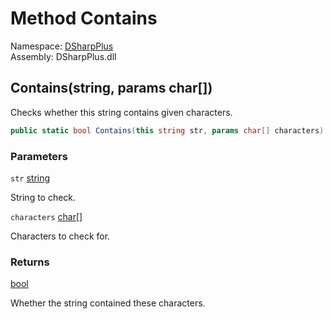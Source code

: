 # Method Contains

Namespace: [DSharpPlus](DSharpPlus.md)  
Assembly: DSharpPlus.dll

## <a id="DSharpPlus_Utilities_Contains_System_String_System_Char___"></a>Contains\(string, params char\[\]\)

Checks whether this string contains given characters.

```csharp
public static bool Contains(this string str, params char[] characters)
```

### Parameters

`str` [string](https://learn.microsoft.com/dotnet/api/system.string)

String to check.

`characters` [char](https://learn.microsoft.com/dotnet/api/system.char)\[\]

Characters to check for.

### Returns

[bool](https://learn.microsoft.com/dotnet/api/system.boolean)

Whether the string contained these characters.

